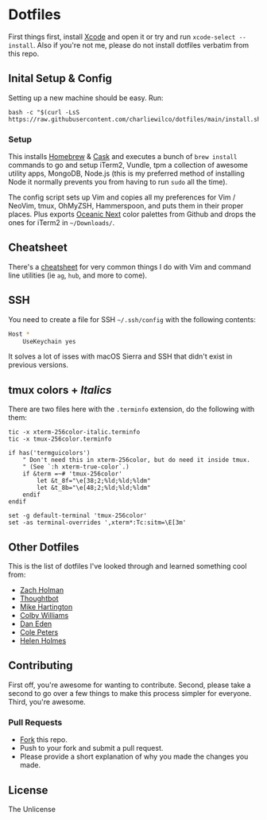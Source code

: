 # Dotfiles

First things first, install [Xcode](https://developer.apple.com/xcode/) and open it or try and run `xcode-select --install`. Also if you're not me, please do not install dotfiles verbatim from this repo.

## Inital Setup & Config

Setting up a new machine should be easy. Run:

```Shell
bash -c "$(curl -LsS https://raw.githubusercontent.com/charliewilco/dotfiles/main/install.sh)"
```

### Setup

This installs [Homebrew](http://brew.sh/) & [Cask](http://caskroom.io/) and executes a bunch of `brew install` commands to go and setup iTerm2, Vundle, tpm a collection of awesome utility apps, MongoDB, Node.js (this is my preferred method of installing Node it normally prevents you from having to run `sudo` all the time).

The config script sets up Vim and copies all my preferences for Vim / NeoVim, tmux, OhMyZSH, Hammerspoon, and puts them in their proper places. Plus exports [Oceanic Next](https://github.com/mhartington/oceanic-next-iterm) color palettes from Github and drops the ones for iTerm2 in `~/Downloads/`.

## Cheatsheet

There's a [cheatsheet](https://github.com/charlespeters/dotfiles/blob/master/cheatsheet.md) for very common things I do with Vim and command line utilities (ie `ag`, `hub`, and more to come).

## SSH

You need to create a file for SSH `~/.ssh/config` with the following contents:

```sh
Host *
    UseKeychain yes
```

It solves a lot of isses with macOS Sierra and SSH that didn't exist in previous versions.

## tmux colors + _Italics_

There are two files here with the `.terminfo` extension, do the following with them:

```shell
tic -x xterm-256color-italic.terminfo
tic -x tmux-256color.terminfo
```

```vim
if has('termguicolors')
	" Don't need this in xterm-256color, but do need it inside tmux.
	" (See `:h xterm-true-color`.)
	if &term =~# 'tmux-256color'
		let &t_8f="\e[38;2;%ld;%ld;%ldm"
		let &t_8b="\e[48;2;%ld;%ld;%ldm"
	endif
endif
```

```tmux
set -g default-terminal 'tmux-256color'
set -as terminal-overrides ',xterm*:Tc:sitm=\E[3m'
```

## Other Dotfiles

This is the list of dotfiles I've looked through and learned something cool from:

- [Zach Holman](https://github.com/holman/dotfiles)
- [Thoughtbot](https://github.com/thoughtbot/dotfiles)
- [Mike Hartington](https://github.com/mhartington/dotfiles)
- [Colby Williams](https://github.com/colbycheeze/dotfiles)
- [Dan Eden](https://github.com/daneden/dotfiles)
- [Cole Peters](https://github.com/colepeters/dotfiles)
- [Helen Holmes](https://github.com/helenvholmes/dotfiles)

## Contributing

First off, you're awesome for wanting to contribute. Second, please take a second to go over a few things to make this process simpler for everyone. Third, you're awesome.

### Pull Requests

- [Fork](https://github.com/charliewilco/dotfiles#fork-destination-box) this repo.
- Push to your fork and submit a pull request.
- Please provide a short explanation of why you made the changes you made.

## License

The Unlicense
